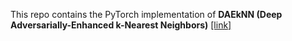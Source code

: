 This repo contains the PyTorch implementation of **DAEkNN (Deep Adversarially-Enhanced k-Nearest Neighbors)** [[link]](https://arxiv.org/abs/2108.06797)